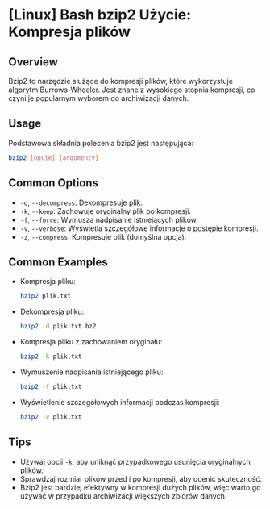 # [Linux] Bash bzip2 Użycie: Kompresja plików

## Overview
Bzip2 to narzędzie służące do kompresji plików, które wykorzystuje algorytm Burrows-Wheeler. Jest znane z wysokiego stopnia kompresji, co czyni je popularnym wyborem do archiwizacji danych.

## Usage
Podstawowa składnia polecenia bzip2 jest następująca:

```bash
bzip2 [opcje] [argumenty]
```

## Common Options
- `-d`, `--decompress`: Dekompresuje plik.
- `-k`, `--keep`: Zachowuje oryginalny plik po kompresji.
- `-f`, `--force`: Wymusza nadpisanie istniejących plików.
- `-v`, `--verbose`: Wyświetla szczegółowe informacje o postępie kompresji.
- `-z`, `--compress`: Kompresuje plik (domyślna opcja).

## Common Examples
- Kompresja pliku:
  ```bash
  bzip2 plik.txt
  ```

- Dekompresja pliku:
  ```bash
  bzip2 -d plik.txt.bz2
  ```

- Kompresja pliku z zachowaniem oryginału:
  ```bash
  bzip2 -k plik.txt
  ```

- Wymuszenie nadpisania istniejącego pliku:
  ```bash
  bzip2 -f plik.txt
  ```

- Wyświetlenie szczegółowych informacji podczas kompresji:
  ```bash
  bzip2 -v plik.txt
  ```

## Tips
- Używaj opcji `-k`, aby uniknąć przypadkowego usunięcia oryginalnych plików.
- Sprawdzaj rozmiar plików przed i po kompresji, aby ocenić skuteczność.
- Bzip2 jest bardziej efektywny w kompresji dużych plików, więc warto go używać w przypadku archiwizacji większych zbiorów danych.